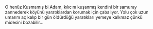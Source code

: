 O henüz Kusmamış bi Adam, kılıcını kuşanmış kendini bir samuray zannederek köyünü yaratıklardan korumak için çabalıyor.
Yolu çok uzun umarım aç kalıp bir gün öldürdüğü yaratıkları yemeye kalkmaz çünkü midesini bozabilir...

